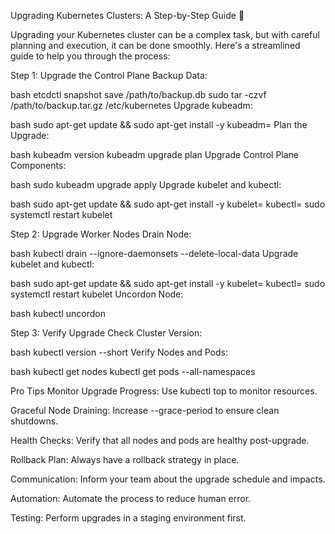 Upgrading Kubernetes Clusters: A Step-by-Step Guide 🚀

Upgrading your Kubernetes cluster can be a complex task, but with careful planning and execution, it can be done smoothly. Here's a streamlined guide to help you through the process:

Step 1: Upgrade the Control Plane
Backup Data:

bash
etcdctl snapshot save /path/to/backup.db
sudo tar -czvf /path/to/backup.tar.gz /etc/kubernetes
Upgrade kubeadm:

bash
sudo apt-get update && sudo apt-get install -y kubeadm=<desired-version>
Plan the Upgrade:

bash
kubeadm version
kubeadm upgrade plan
Upgrade Control Plane Components:

bash
sudo kubeadm upgrade apply <desired-version>
Upgrade kubelet and kubectl:

bash
sudo apt-get update && sudo apt-get install -y kubelet=<desired-version> kubectl=<desired-version>
sudo systemctl restart kubelet


Step 2: Upgrade Worker Nodes
Drain Node:

bash
kubectl drain <node-name> --ignore-daemonsets --delete-local-data
Upgrade kubelet and kubectl:

bash
sudo apt-get update && sudo apt-get install -y kubelet=<desired-version> kubectl=<desired-version>
sudo systemctl restart kubelet
Uncordon Node:

bash
kubectl uncordon <node-name>


Step 3: Verify Upgrade
Check Cluster Version:

bash
kubectl version --short
Verify Nodes and Pods:

bash
kubectl get nodes
kubectl get pods --all-namespaces


Pro Tips
Monitor Upgrade Progress: Use kubectl top to monitor resources.

Graceful Node Draining: Increase --grace-period to ensure clean shutdowns.

Health Checks: Verify that all nodes and pods are healthy post-upgrade.

Rollback Plan: Always have a rollback strategy in place.

Communication: Inform your team about the upgrade schedule and impacts.

Automation: Automate the process to reduce human error.

Testing: Perform upgrades in a staging environment first.
